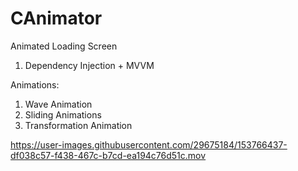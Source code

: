 # CAnimator

Animated Loading Screen
1. Dependency Injection + MVVM


Animations:
1. Wave Animation
2. Sliding Animations
3. Transformation Animation





https://user-images.githubusercontent.com/29675184/153766437-df038c57-f438-467c-b7cd-ea194c76d51c.mov



